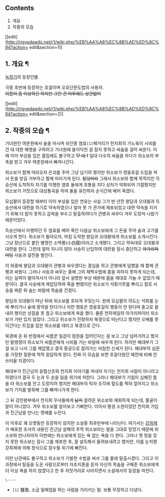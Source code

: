 ## Contents

    

1. 개요 
2. 작중의 모습 

[[edit](http://rigvedawiki.net/r1/wiki.php/%EB%AA%A8%EC%8B%AD%ED%8C%94?action=
edit&section=1)]

## 1. 개요 ¶

[녹정기](%EB%85%B9%EC%A0%95%EA%B8%B0.md)의 등장인물.

  

극중 초반에 등장하는 호걸이며 오호단문도법의 사용자.  
<del>이름이 좀 이상하긴 하지만 그런 건 아무래도 상관없어</del>

  

[[edit](http://rigvedawiki.net/r1/wiki.php/%EB%AA%A8%EC%8B%AD%ED%8C%94?action=
edit&section=2)]

## 2. 작중의 모습 ¶

기녀원인 여춘원에서 술을 마시며 쉬던중 염효`[1]`패거리가 천지회의 가노육이 시비를 건 데 대한 해명을 구하려고 기녀원에 들이닥친 걸 참지
못하고 싸움을 걸어 싸운다. 이때 이미 부상을 입은 몸임에도 불구하고 <del>17 대 1</del> 일대 다수의 싸움을 하다가 위소보의
부축을 받고 겨우 여춘원에서 빠져나간다.

  

위소보가 함께 따라오자 은괴를 주어 그냥 넘기려 했지만 위소보가 영웅호걸 드립을 쳐서 돈을 받길 거부하고 함께 따라가게 된다.
<del>짐덩어리</del> 그래서 위소보와 함께 목적지인 득승산에 도착하자 자기를 미행한 염효 둘에게 호통을 치다 상처가 악화되어
기절했지만 위소보가 거짓으로 대성통곡을 하여 둘을 유인하자 순식간에 베어 죽였다.

  

모십팔이 등장할 때부터 이미 부상을 입은 연유는 사실 그가 반 년전 왕담과 오대붕과 득승산에서 대련을 하기로 약속하였으나 얼마 못 가 관가에
체포되었고 대련 약속을 지키기 위해 더 참지 못하고 감옥을 부수고 탈출하려다가 관병과 싸우다 겨우 도망쳐 나왔기 때문이었다.

  

득승산에서 미행하던 두 염효를 베어 죽인 다음날 위소보에게 그 돈을 주어 술과 고기를 사오게 한다. 위소보가 돌아오자, 마침 도착한 왕담과
오대붕에게 위소보를 소개시킨다. 그냥 장난으로 붙인 별명인 소백룡(小白龍)이라고 소개했다. 그리고 약속대로 오대붕과 대련을 한다. 그런데
얼마 지나지 않아 사송이 난입하여 대련을 잠시 중단하고 <del>아가리파이팅</del> 사송과 설전을 벌인다.

  

이 와중에 왕담과 오대붕이 관병과 싸우겠다는 결심을 하고 관병에게 덤볐을 때 함께 관병과 싸웠다. 그러나 사송과 싸우는 중에 그의 채찍수법에
몸을 피하지 못하게 되는데, 이는 실력이 떨어져서가 아니라 앞서 설명한 부상 때문에 몸을 제대로 가눌 수 없었기 때문이다. 결국 사송에게
제압당하여 죽을 뻔했지만 위소보가 석횟가루를 뿌리고 칼로 사송을 찌른 뒤 숨는 바람에 목숨을 건졌다.

  

왕담과 오대붕이 떠난 뒤에 위소보를 호되게 꾸짖는다. 원래 모십팔의 의도는 석회를 눈에 뿌리거나 술에 몽약을 탄다거나 이런 행동은 영웅호걸의
행동이 안 된다며 충고로 끝내려 했지만 성질을 못 참고 위소보에게 욕을 했다. 물론 천하제일의 아가리파이터 위소보가 가만 있지 않았다.
그리고 위소보가 진정하자 북경으로 떠난다고 했지만 오배를 못이긴다는 트집을 잡은 위소보를 데리고 북경으로 간다.

  

북경에 온 뒤 반점에서 씨름꾼 일곱이 점원을 집어던지는 걸 보고 그냥 넘어가려고 했지만 말썽쟁이 위소보가 씨름꾼에게 시비를 거는 바람에
싸우게 된다. 하지만 해대부가 그걸 보고 나서 그를 제압했고 결국 황궁으로 끌려가는 비참한 신세가 된다. 해대부의 심문을 가장한 질문에 척척
응답하게 된다. 진짜 이 모습을 보면 호걸다웠던 예전에 비해 안쓰러울 지경이다.

  

해대부가 진근남의 응혈신조와 천지회 이야기를 꺼내자 자기는 천지회 사람이 아니라고 하였다가 결국 두 눈과 두 손을 잃을 위기에 처한다.
그러나 해대부가 기침이 심해진 틈을 타 위소보를 안고 도망치려 했지만 해대부의 탁자 조각에 혈도를 찍혀 엎어지고 위소보가 기지를 발휘해 그를
빠져나가게 한다.

  

그 뒤 강친왕부에서 천지회 무사들에게 <del>납치</del> 끌려온 위소보와 재회하게 되는데, 몰골이 말이 아니었다. 겨우 위소보를
알아보고 기뻐한다. 이어서 평생 소원이었던 천지회 가입과 진근남을 만나는 영예를 누린다.

  

이 이후로 꽤 오랫동안 등장하지 않지만 소설중 최후반부에 나타난다. 여기서는
[강희제](%EA%B0%95%ED%9D%AC%EC%A0%9C.md)가 배포한 조서의 내용인 진근남 살해의 주역 위소보라는 말을 그대로
믿었기 때문에 위소보와 만나자마자 이번에는 위소보에게 있는 욕 없는 욕을 다 한다. 그러나 옛 정을 잊지 못한 위소보는 잠시 그를 체포한
후, 잘 설득해서 돌려보내려고 했지만, 이를 눈치챈 강희제에 의해 정식으로 참수될 위기에 빠진다.

  

이런 난관에도 불구하고 위소보가 기발한 수법을 써서 그를 몰래 탈출시켰다. 그리고 이 과정에서 탈출을 도운 사람으로부터 자초지종을 듣자
자신의 목숨을 구해준 위소보에게 더 이상 욕을 하지 않겠다고 한 후 저잣거리로 사라지면서 소설에서의 등장을 마친다.

`\----`

  * `[1]` 鹽梟. 소금 밀매업을 하는 사람을 가리키는 말. 보통 무장하고 다녔다.

